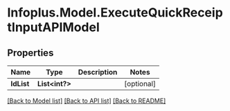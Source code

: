 # Infoplus.Model.ExecuteQuickReceiptInputAPIModel
## Properties

Name | Type | Description | Notes
------------ | ------------- | ------------- | -------------
**IdList** | **List&lt;int?&gt;** |  | [optional] 

[[Back to Model list]](../README.md#documentation-for-models) [[Back to API list]](../README.md#documentation-for-api-endpoints) [[Back to README]](../README.md)

